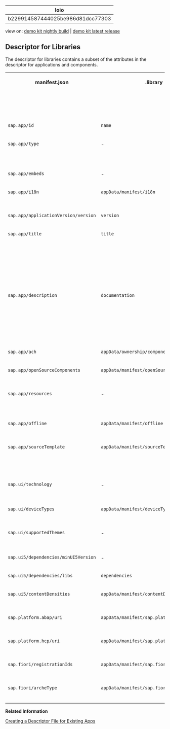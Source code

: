 <!-- loiob229914587444025be986d81dcc77303 -->

| loio |
| -----|
| b229914587444025be986d81dcc77303 |

<div id="loio">

view on: [demo kit nightly build](https://sdk.openui5.org/nightly/#/topic/b229914587444025be986d81dcc77303) | [demo kit latest release](https://sdk.openui5.org/topic/b229914587444025be986d81dcc77303)</div>

## Descriptor for Libraries

The descriptor for libraries contains a subset of the attributes in the descriptor for applications and components.


<table>
<tr>
<th valign="top">

manifest.json



</th>
<th valign="top">

.library



</th>
<th valign="top">

Available for SAPUI5 dist libraries?



</th>
<th valign="top">

Comment



</th>
</tr>
<tr>
<td valign="top">

 `sap.app/id` 



</td>
<td valign="top">

 `name` 



</td>
<td valign="top">

x



</td>
<td valign="top">



</td>
</tr>
<tr>
<td valign="top">

 `sap.app/type` 



</td>
<td valign="top">

\-



</td>
<td valign="top">

x



</td>
<td valign="top">

Generated with value `library` 



</td>
</tr>
<tr>
<td valign="top">

 `sap.app/embeds` 



</td>
<td valign="top">

\-



</td>
<td valign="top">

x



</td>
<td valign="top">

Generated



</td>
</tr>
<tr>
<td valign="top">

 `sap.app/i18n` 



</td>
<td valign="top">

 `appData/manifest/i18n` 



</td>
<td valign="top">



</td>
<td valign="top">

New in `.library` 



</td>
</tr>
<tr>
<td valign="top">

 `sap.app/applicationVersion/version` 



</td>
<td valign="top">

 `version` 



</td>
<td valign="top">

x



</td>
<td valign="top">



</td>
</tr>
<tr>
<td valign="top">

 `sap.app/title` 



</td>
<td valign="top">

 `title` 



</td>
<td valign="top">

x



</td>
<td valign="top">

Text symbol syntax with leading curly brackets \(`{{`\) and trailing curly brackets \(`}}`\); new in `.library` 



</td>
</tr>
<tr>
<td valign="top">

 `sap.app/description` 



</td>
<td valign="top">

 `documentation` 



</td>
<td valign="top">

x



</td>
<td valign="top">

Text symbol syntax with leading curly brackets \(`{{`\) and trailing curly brackets \(`}}`\)



</td>
</tr>
<tr>
<td valign="top">

 `sap.app/ach` 



</td>
<td valign="top">

 `appData/ownership/component` 



</td>
<td valign="top">

x



</td>
<td valign="top">



</td>
</tr>
<tr>
<td valign="top">

 `sap.app/openSourceComponents` 



</td>
<td valign="top">

 `appData/manifest/openSourceComponents` 



</td>
<td valign="top">



</td>
<td valign="top">

New in `.library` 



</td>
</tr>
<tr>
<td valign="top">

 `sap.app/resources` 



</td>
<td valign="top">

\-



</td>
<td valign="top">

x



</td>
<td valign="top">

Generated with value `resources.json` 



</td>
</tr>
<tr>
<td valign="top">

 `sap.app/offline` 



</td>
<td valign="top">

 `appData/manifest/offline` 



</td>
<td valign="top">

x



</td>
<td valign="top">

New in `.library` 



</td>
</tr>
<tr>
<td valign="top">

 `sap.app/sourceTemplate` 



</td>
<td valign="top">

 `appData/manifest/sourceTemplate` 



</td>
<td valign="top">



</td>
<td valign="top">

New in `.library`, to be filled by SAP Web IDE only



</td>
</tr>
<tr>
<td valign="top">

 `sap.ui/technology` 



</td>
<td valign="top">

\-



</td>
<td valign="top">

x



</td>
<td valign="top">

Generated with value `UI5` 



</td>
</tr>
<tr>
<td valign="top">

 `sap.ui/deviceTypes` 



</td>
<td valign="top">

 `appData/manifest/deviceTypes` 



</td>
<td valign="top">



</td>
<td valign="top">

New in `.library` 



</td>
</tr>
<tr>
<td valign="top">

 `sap.ui/supportedThemes` 



</td>
<td valign="top">

\-



</td>
<td valign="top">

x



</td>
<td valign="top">

Generated and merged



</td>
</tr>
<tr>
<td valign="top">

 `sap.ui5/dependencies/minUI5Version` 



</td>
<td valign="top">

\-



</td>
<td valign="top">

x



</td>
<td valign="top">

Generated



</td>
</tr>
<tr>
<td valign="top">

 `sap.ui5/dependencies/libs` 



</td>
<td valign="top">

 `dependencies` 



</td>
<td valign="top">

x



</td>
<td valign="top">



</td>
</tr>
<tr>
<td valign="top">

 `sap.ui5/contentDensities` 



</td>
<td valign="top">

 `appData/manifest/contentDensities` 



</td>
<td valign="top">



</td>
<td valign="top">

New in `.library` 



</td>
</tr>
<tr>
<td valign="top">

 `sap.platform.abap/uri` 



</td>
<td valign="top">

 `appData/manifest/sap.platform.abap/uri` 



</td>
<td valign="top">



</td>
<td valign="top">

New in `.library` 



</td>
</tr>
<tr>
<td valign="top">

 `sap.platform.hcp/uri` 



</td>
<td valign="top">

 `appData/manifest/sap.platform.hcp/uri` 



</td>
<td valign="top">



</td>
<td valign="top">

New in `.library` 



</td>
</tr>
<tr>
<td valign="top">

 `sap.fiori/registrationIds` 



</td>
<td valign="top">

 `appData/manifest/sap.fiori/registrationId` 



</td>
<td valign="top">



</td>
<td valign="top">

New in `.library` 



</td>
</tr>
<tr>
<td valign="top">

 `sap.fiori/archeType` 



</td>
<td valign="top">

 `appData/manifest/sap.fiori/archeType` 



</td>
<td valign="top">



</td>
<td valign="top">

New in `.library` 



</td>
</tr>
</table>

**Related Information**  


[Creating a Descriptor File for Existing Apps](Creating_a_Descriptor_File_for_Existing_Apps_3a9baba.md "Detailed description of the steps needed to create a descriptor V2 for applications file for an existing transactional app created by the customer based on SAP Fiori.")

